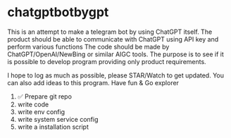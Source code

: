 # chatgptbotbygpt
This is an attempt to make a telegram bot by using ChatGPT itself.
The product should be able to communicate with ChatGPT using API key and perform various functions
The code should be made by ChatGPT/OpenAI/NewBing or similar AIGC tools.
The purpose is to see if it is possible to develop program providing only product requirements.

I hope to log as much as possible, please STAR/Watch to get updated. You can also add ideas to this program. Have fun & Go explorer

1. ✅ Prepare git repo
2. write code
3. write env config
4. write system service config
5. write a installation script

